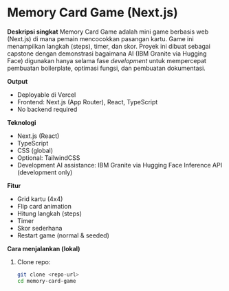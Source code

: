 # Memory Card Game (Next.js)

**Deskripsi singkat**
Memory Card Game adalah mini game berbasis web (Next.js) di mana pemain mencocokkan pasangan kartu. Game ini menampilkan langkah (steps), timer, dan skor. Proyek ini dibuat sebagai capstone dengan demonstrasi bagaimana AI (IBM Granite via Hugging Face) digunakan hanya selama fase *development* untuk mempercepat pembuatan boilerplate, optimasi fungsi, dan pembuatan dokumentasi.

**Output**
- Deployable di Vercel
- Frontend: Next.js (App Router), React, TypeScript
- No backend required

**Teknologi**
- Next.js (React)
- TypeScript
- CSS (global)
- Optional: TailwindCSS
- Development AI assistance: IBM Granite via Hugging Face Inference API (development only)

**Fitur**
- Grid kartu (4x4)
- Flip card animation
- Hitung langkah (steps)
- Timer
- Skor sederhana
- Restart game (normal & seeded)

**Cara menjalankan (lokal)**
1. Clone repo:
   ```bash
   git clone <repo-url>
   cd memory-card-game
